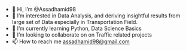 - 👋 Hi, I’m @Assadhamid98
- 👀 I’m interested in Data Analysis, and deriving insightful results from large set of Data especially in Transportation Field.
- 🌱 I’m currently learning Python, Data Science Basics
- 💞️ I’m looking to collaborate on on Traffic related projects
- 📫 How to reach me assadhamid98@gmail.com

<!---
Assadhamid98/Assadhamid98 is a ✨ special ✨ repository because its `README.md` (this file) appears on your GitHub profile.
You can click the Preview link to take a look at your changes.
--->
